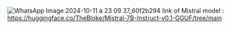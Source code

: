 ![WhatsApp Image 2024-10-11 à 23 09 37_60f2b294](https://github.com/user-attachments/assets/94055e40-4349-49e2-9f92-c6f691829435)
link of Mistral model : https://huggingface.co/TheBloke/Mistral-7B-Instruct-v0.1-GGUF/tree/main
